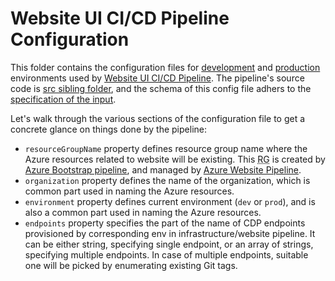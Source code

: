 # Website UI CI/CD Pipeline Configuration
This folder contains the configuration files for [development](config-dev.json) and [production](config-prod.json) environments used by [Website UI CI/CD Pipeline](..).
The pipeline's source code is [src sibling folder](../src/deploy.ts), and the schema of this config file adhers to the [specification of the input](../src/config.ts).

Let's walk through the various sections of the configuration file to get a concrete glance on things done by the pipeline:
- `resourceGroupName` property defines resource group name where the Azure resources related to website will be existing. This <abbr title="Resource Group">RG</abbr> is created by [Azure Bootstrap pipeline](/bootstrap), and managed by [Azure Website Pipeline](/infrastructure/website).
- `organization` property defines the name of the organization, which is common part used in naming the Azure resources.
- `environment` property defines current environment (`dev` or `prod`), and is also a common part used in naming the Azure resources.
- `endpoints` property specifies the part of the name of CDP endpoints provisioned by corresponding env in infrastructure/website pipeline. It can be either string, specifying single endpoint, or an array of strings, specifying multiple endpoints. In case of multiple endpoints, suitable one will be picked by enumerating existing Git tags.
